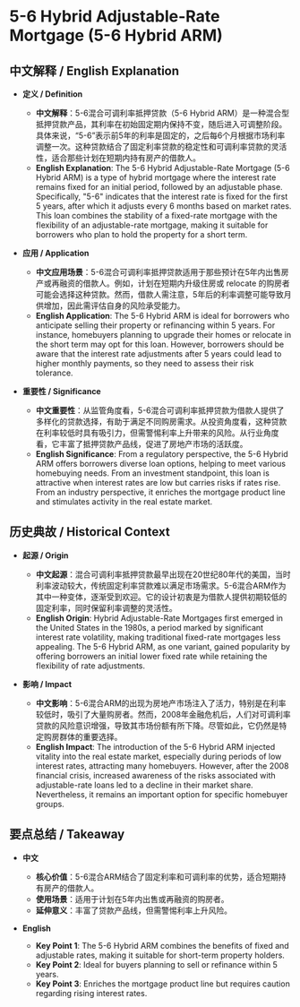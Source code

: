 # 5-6 Hybrid Adjustable-Rate Mortgage (5-6 Hybrid ARM)

## 中文解释 / English Explanation

* **定义 / Definition**  
  - **中文解释**：5-6混合可调利率抵押贷款（5-6 Hybrid ARM）是一种混合型抵押贷款产品，其利率在初始固定期内保持不变，随后进入可调整阶段。具体来说，“5-6”表示前5年的利率是固定的，之后每6个月根据市场利率调整一次。这种贷款结合了固定利率贷款的稳定性和可调利率贷款的灵活性，适合那些计划在短期内持有房产的借款人。  
  - **English Explanation**: The 5-6 Hybrid Adjustable-Rate Mortgage (5-6 Hybrid ARM) is a type of hybrid mortgage where the interest rate remains fixed for an initial period, followed by an adjustable phase. Specifically, "5-6" indicates that the interest rate is fixed for the first 5 years, after which it adjusts every 6 months based on market rates. This loan combines the stability of a fixed-rate mortgage with the flexibility of an adjustable-rate mortgage, making it suitable for borrowers who plan to hold the property for a short term.

* **应用 / Application**  
  - **中文应用场景**：5-6混合可调利率抵押贷款适用于那些预计在5年内出售房产或再融资的借款人。例如，计划在短期内升级住房或 relocate 的购房者可能会选择这种贷款。然而，借款人需注意，5年后的利率调整可能导致月供增加，因此需评估自身的风险承受能力。  
  - **English Application**: The 5-6 Hybrid ARM is ideal for borrowers who anticipate selling their property or refinancing within 5 years. For instance, homebuyers planning to upgrade their homes or relocate in the short term may opt for this loan. However, borrowers should be aware that the interest rate adjustments after 5 years could lead to higher monthly payments, so they need to assess their risk tolerance.

* **重要性 / Significance**  
  - **中文重要性**：从监管角度看，5-6混合可调利率抵押贷款为借款人提供了多样化的贷款选择，有助于满足不同购房需求。从投资角度看，这种贷款在利率较低时具有吸引力，但需警惕利率上升带来的风险。从行业角度看，它丰富了抵押贷款产品线，促进了房地产市场的活跃度。  
  - **English Significance**: From a regulatory perspective, the 5-6 Hybrid ARM offers borrowers diverse loan options, helping to meet various homebuying needs. From an investment standpoint, this loan is attractive when interest rates are low but carries risks if rates rise. From an industry perspective, it enriches the mortgage product line and stimulates activity in the real estate market.

## 历史典故 / Historical Context

* **起源 / Origin**  
  - **中文起源**：混合可调利率抵押贷款最早出现在20世纪80年代的美国，当时利率波动较大，传统固定利率贷款难以满足市场需求。5-6混合ARM作为其中一种变体，逐渐受到欢迎。它的设计初衷是为借款人提供初期较低的固定利率，同时保留利率调整的灵活性。  
  - **English Origin**: Hybrid Adjustable-Rate Mortgages first emerged in the United States in the 1980s, a period marked by significant interest rate volatility, making traditional fixed-rate mortgages less appealing. The 5-6 Hybrid ARM, as one variant, gained popularity by offering borrowers an initial lower fixed rate while retaining the flexibility of rate adjustments.

* **影响 / Impact**  
  - **中文影响**：5-6混合ARM的出现为房地产市场注入了活力，特别是在利率较低时，吸引了大量购房者。然而，2008年金融危机后，人们对可调利率贷款的风险意识增强，导致其市场份额有所下降。尽管如此，它仍然是特定购房群体的重要选择。  
  - **English Impact**: The introduction of the 5-6 Hybrid ARM injected vitality into the real estate market, especially during periods of low interest rates, attracting many homebuyers. However, after the 2008 financial crisis, increased awareness of the risks associated with adjustable-rate loans led to a decline in their market share. Nevertheless, it remains an important option for specific homebuyer groups.

## 要点总结 / Takeaway

* **中文**  
  - **核心价值**：5-6混合ARM结合了固定利率和可调利率的优势，适合短期持有房产的借款人。  
  - **使用场景**：适用于计划在5年内出售或再融资的购房者。  
  - **延伸意义**：丰富了贷款产品线，但需警惕利率上升风险。  

* **English**  
  - **Key Point 1**: The 5-6 Hybrid ARM combines the benefits of fixed and adjustable rates, making it suitable for short-term property holders.  
  - **Key Point 2**: Ideal for buyers planning to sell or refinance within 5 years.  
  - **Key Point 3**: Enriches the mortgage product line but requires caution regarding rising interest rates.